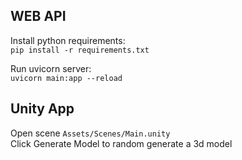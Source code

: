 ## WEB API

Install python requirements:\
`pip install -r requirements.txt`

Run uvicorn server:\
`uvicorn main:app --reload`

## Unity App

Open scene `Assets/Scenes/Main.unity`\
Click Generate Model to random generate a 3d model
